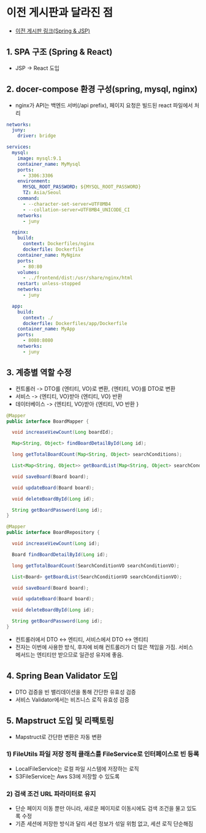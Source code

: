 # 이전 게시판과 달라진 점 
- [이전 게시판 링크(Spring & JSP)](./https://github.com/ji-jjang/ebrainsoft/tree/main/JspBoardWithMybatis)

## 1. SPA 구조 (Spring & React)
- JSP -> React 도입

## 2. docer-compose 환경 구성(spring, mysql, nginx)
- nginx가 API는 백엔드 서버(/api prefix), 페이지 요청은 빌드된 react 파일에서 처리
```yaml
networks:
  juny:
    driver: bridge

services:
  mysql:
    image: mysql:9.1
    container_name: MyMysql
    ports:
      - 3306:3306
    environment:
      MYSQL_ROOT_PASSWORD: ${MYSQL_ROOT_PASSWORD}
      TZ: Asia/Seoul
    command:
      - --character-set-server=UTF8MB4
      - --collation-server=UTF8MB4_UNICODE_CI
    networks:
      - juny

  nginx:
    build:
      context: Dockerfiles/nginx
      dockerfile: Dockerfile
    container_name: MyNginx
    ports:
      - 80:80
    volumes:
      - ../frontend/dist:/usr/share/nginx/html
    restart: unless-stopped
    networks:
      - juny

  app:
    build:
      context: ./
      dockerfile: Dockerfiles/app/Dockerfile
    container_name: MyApp
    ports:
      - 8080:8080
    networks:
      - juny
```

## 3. 계층별 역할 수정
- 컨트롤러 -> DTO를 {엔티티, VO}로 변환, {엔티티, VO}를 DTO로 변환 
- 서비스 -> {엔티티, VO}받아 {엔티티, VO} 반환
- 데이터베이스 -> {엔티티, VO}받아 {엔티티, VO 반환 }
```java
@Mapper
public interface BoardMapper {

  void increaseViewCount(Long boardId);

  Map<String, Object> findBoardDetailById(Long id);

  long getTotalBoardCount(Map<String, Object> searchConditions);

  List<Map<String, Object>> getBoardList(Map<String, Object> searchConditions);

  void saveBoard(Board board);

  void updateBoard(Board board);

  void deleteBoardById(Long id);

  String getBoardPassword(Long id);
}

@Mapper
public interface BoardRepository {

  void increaseViewCount(Long id);

  Board findBoardDetailById(Long id);

  long getTotalBoardCount(SearchConditionVO searchConditionVO);

  List<Board> getBoardList(SearchConditionVO searchConditionVO);

  void saveBoard(Board board);

  void updateBoard(Board board);

  void deleteBoardById(Long id);

  String getBoardPassword(Long id);
}
```

> 
- 컨트롤러에서 DTO <-> 엔티티, 서비스에서 DTO <-> 엔티티
- 전자는 이번에 사용한 방식, 후자에 비해 컨트롤러가 더 많은 책임을 가짐. 서비스 메서드는 엔티티만 받으므로 일관성 유지에 좋음. 

## 4. Spring Bean Validator 도입
- DTO 검증을 빈 밸리데이션을 통해 간단한 유효성 검증
- 서비스 Validator에서는 비즈니스 로직 유효성 검증

## 5. Mapstruct 도입 및 리팩토링
- Mapstruct로 간단한 변환은 자동 변환

### 1) FileUtils 파일 저장 정적 클래스를 FileService로 인터페이스로 빈 등록
  - LocalFileService는 로컬 파일 시스템에 저장하는 로직
  - S3FileService는 Aws S3에 저장할 수 있도록

### 2) 검색 조건 URL 파라미터로 유지
- 단순 페이지 이동 뿐만 아니라, 새로운 페이지로 이동시에도 검색 조건을 물고 있도록 수정
- 기존 세션에 저장한 방식과 달리 세션 정보가 섞일 위험 없고, 세션 로직 단순해짐

